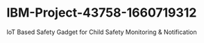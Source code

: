 # IBM-Project-43758-1660719312
IoT Based Safety Gadget for Child Safety Monitoring &amp; Notification
